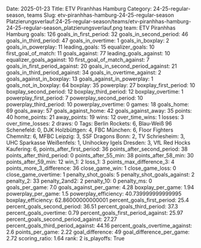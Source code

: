 Date: 2025-01-23
Title: ETV Piranhhas Hamburg
Category: 24-25-regular-season, teams
Slug: etv-piranhhas-hamburg-24-25-regular-season
Platzierungsverlauf:24-25-regular-season/teams/etv-piranhhas-hamburg-24-25-regular-season_platzierungsverlauf.png
team: ETV Piranhhas Hamburg
goals: 126
goals_in_first_period: 32
goals_in_second_period: 46
goals_in_third_period: 47
goals_in_overtime: 1
goals_in_boxplay: 2
goals_in_powerplay: 11
leading_goals: 15
equalizer_goals: 10
first_goal_of_match: 11
goals_against: 77
leading_goals_against: 10
equalizer_goals_against: 10
first_goal_of_match_against: 7
goals_in_first_period_against: 20
goals_in_second_period_against: 21
goals_in_third_period_against: 34
goals_in_overtime_against: 2
goals_against_in_boxplay: 13
goals_against_in_powerplay: 1
goals_not_in_boxplay: 64
boxplay: 35
powerplay: 27
boxplay_first_period: 10
boxplay_second_period: 12
boxplay_third_period: 12
boxplay_overtime: 1
powerplay_first_period: 7
powerplay_second_period: 10
powerplay_third_period: 10
powerplay_overtime: 0
games: 18
goals_home: 69
goals_away: 57
goals_against_home: 42
goals_against_away: 35
points: 40
home_points: 21
away_points: 19
wins: 12
over_time_wins: 1
losses: 3
over_time_losses: 2
draws: 0
Tags:  Berlin Rockets: 6,  Blau-Weiß 96 Schenefeld: 0,  DJK Holzbüttgen: 4,  FBC München: 6,  Floor Fighters Chemnitz: 6,  MFBC Leipzig: 3,  SSF Dragons Bonn: 2,  TV Schriesheim: 3,  UHC Sparkasse Weißenfels: 1,  Unihockey Igels Dresden: 3,  VfL Red Hocks Kaufering: 6,
points_after_first_period: 36
points_after_second_period: 38
points_after_third_period: 0
points_after_55_min: 38
points_after_58_min: 30
points_after_59_min: 12
win_1: 2
loss_1: 3
points_max_difference_3: 4
points_more_3_difference: 36
close_game_win: 1
close_game_loss: 0
close_game_overtime: 1
penalty_shot_goals: 5
penalty_shot_goals_against: 2
penalty_2: 33
penalty_2and2: 2
penalty_10: 0
penalty_ms: 0
goals_per_game: 7.0
goals_against_per_game: 4.28
boxplay_per_game: 1.94
powerplay_per_game: 1.5
powerplay_efficiency: 40.739999999999995
boxplay_efficiency: 62.86000000000001
percent_goals_first_period: 25.4
percent_goals_second_period: 36.51
percent_goals_third_period: 37.3
percent_goals_overtime: 0.79
percent_goals_first_period_against: 25.97
percent_goals_second_period_against: 27.27
percent_goals_third_period_against: 44.16
percent_goals_overtime_against: 2.6
points_per_game: 2.22
goal_difference: 49
goal_difference_per_game: 2.72
scoring_ratio: 1.64
rank: 2
is_playoffs: True
